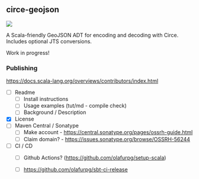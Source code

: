 ## circe-geojson

![](https://github.com/worace/circe-geojson/workflows/CI/badge.svg)

A Scala-friendly GeoJSON ADT for encoding and decoding with Circe. Includes optional JTS conversions.

Work in progress!

### Publishing

https://docs.scala-lang.org/overviews/contributors/index.html

* [ ] Readme
  * [ ] Install instructions
  * [ ] Usage examples (tut/md - compile check)
  * [ ] Background / Description
* [x] License
* [ ] Maven Central / Sonatype
  * [ ] Make account - https://central.sonatype.org/pages/ossrh-guide.html
  * [ ] Claim domain? - https://issues.sonatype.org/browse/OSSRH-56244
* [ ] CI / CD
  * [ ] Github Actions? (https://github.com/olafurpg/setup-scala)
  * [ ] https://github.com/olafurpg/sbt-ci-release

